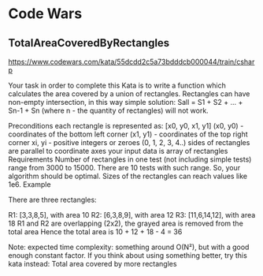 # Code Wars
## TotalAreaCoveredByRectangles
https://www.codewars.com/kata/55dcdd2c5a73bdddcb000044/train/csharp

Your task in order to complete this Kata is to write a function which calculates the area covered by a union of rectangles.
Rectangles can have non-empty intersection, in this way simple solution: Sall = S1 + S2 + ... + Sn-1 + Sn (where n - the quantity of rectangles) will not work.

Preconditions
each rectangle is represented as: [x0, y0, x1, y1]
(x0, y0) - coordinates of the bottom left corner
(x1, y1) - coordinates of the top right corner
xi, yi - positive integers or zeroes (0, 1, 2, 3, 4..)
sides of rectangles are parallel to coordinate axes
your input data is array of rectangles
Requirements
Number of rectangles in one test (not including simple tests) range from 3000 to 15000. There are 10 tests with such range. So, your algorithm should be optimal.
Sizes of the rectangles can reach values like 1e6.
Example

There are three rectangles:

R1: [3,3,8,5], with area 10
R2: [6,3,8,9], with area 12
R3: [11,6,14,12], with area 18
R1 and R2 are overlapping (2x2), the grayed area is removed from the total area
Hence the total area is 10 + 12 + 18 - 4 = 36

Note: expected time complexity: something around O(N²), but with a good enough constant factor. If you think about using something better, try this kata instead: Total area covered by more rectangles
